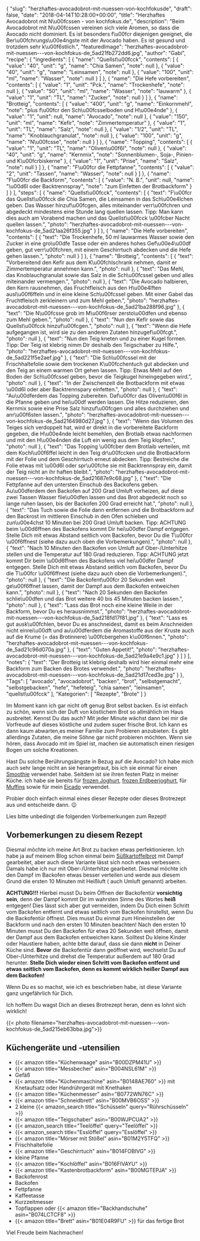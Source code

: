 {
    "slug": "herzhaftes-avocadobrot-mit-nuessen-von-kochfokusde",
    "draft": false,
    "date": "2018-04-14T10:28:00+00:00",
    "title": "Herzhaftes Avocadobrot mit N\u00fcssen - von kochfokus.de",
    "description": "Beim Avocadobrot mit N\u00fcssen vereinen sich viele Aromen, so dass die Avocado nicht dominiert. Es ist besonders f\u00fcr diejenigen geeignet, die Ber\u00fchrungs\u00e4ngste mit der Avocado haben. Es ist gesund und trotzdem sehr k\u00f6stlich.",
    "featuredImage": "herzhaftes-avocadobrot-mit-nuessen---von-kochfokus-de_5ad21fb272dd6.jpg",
    "author": "Gabi",
    "recipe": {
        "ingredients": [
            {
                "name": "Quellst\u00fcck",
                "contents": [
                    {
                        "value": "40",
                        "unit": "g",
                        "name": "Chia Samen",
                        "note": null
                    },
                    {
                        "value": "40",
                        "unit": "g",
                        "name": "Leinsamen",
                        "note": null
                    },
                    {
                        "value": "100",
                        "unit": "ml",
                        "name": "Wasser",
                        "note": null
                    }
                ]
            },
            {
                "name": "Die Hefe vorbereiten",
                "contents": [
                    {
                        "value": "1",
                        "unit": "Pck.",
                        "name": "Trockenhefe",
                        "note": null
                    },
                    {
                        "value": "50",
                        "unit": "ml",
                        "name": "Wasser",
                        "note": "lauwarm"
                    },
                    {
                        "value": "1",
                        "unit": "TL",
                        "name": "Zucker",
                        "note": null
                    }
                ]
            },
            {
                "name": "Brotteig",
                "contents": [
                    {
                        "value": "400",
                        "unit": "g",
                        "name": "Einkornmehl",
                        "note": "plus f\u00fcr den Sch\u00fcsselboden und H\u00e4nde"
                    },
                    {
                        "value": "1",
                        "unit": null,
                        "name": "Avocado",
                        "note": null
                    },
                    {
                        "value": "150",
                        "unit": "ml",
                        "name": "Kefir",
                        "note": "Zimmertemperatur"
                    },
                    {
                        "value": "1",
                        "unit": "TL",
                        "name": "Salz",
                        "note": null
                    },
                    {
                        "value": "1\/2",
                        "unit": "TL",
                        "name": "Knoblauchgranulat",
                        "note": null
                    },
                    {
                        "value": "100",
                        "unit": "g",
                        "name": "N\u00fcsse",
                        "note": null
                    }
                ]
            },
            {
                "name": "Topping",
                "contents": [
                    {
                        "value": "1",
                        "unit": "TL",
                        "name": "Oliven\u00f6l",
                        "note": null
                    },
                    {
                        "value": "40",
                        "unit": "g",
                        "name": "Kernmix",
                        "note": "Sonnenblumen-, Soja-, Pinien- und K\u00fcrbiskerne"
                    },
                    {
                        "value": "1",
                        "unit": "Prise",
                        "name": "Salz",
                        "note": null
                    }
                ]
            },
            {
                "name": "F\u00fcr die Fettpfanne",
                "contents": [
                    {
                        "value": "2",
                        "unit": "Tassen",
                        "name": "Wasser",
                        "note": null
                    }
                ]
            },
            {
                "name": "F\u00fcr die Backform",
                "contents": [
                    {
                        "value": "N. B.",
                        "unit": null,
                        "name": "\u00d6l oder  Backtrennspray",
                        "note": "zum Einfetten der Brotbackform"
                    }
                ]
            }
        ],
        "steps": [
            {
                "name": "Quellst\u00fcck",
                "contents": [
                    {
                        "text": "F\u00fcr das Quellst\u00fcck die Chia Samen, die Leinsamen in das Sch\u00e4lchen geben. Das Wasser hinzuf\u00fcgen, alles miteinander verr\u00fchren und abgedeckt mindestens eine Stunde lang quellen lassen. Tipp: Man kann dies auch am Vorabend machen und das Quellst\u00fcck \u00fcber Nacht quellen lassen.",
                        "photo": "herzhaftes-avocadobrot-mit-nuessen---von-kochfokus-de_5ad21aa26f355.jpg"
                    }
                ]
            },
            {
                "name": "Die Hefe vorbereiten",
                "contents": [
                    {
                        "text": "Die Trockenhefe, 50 ml lauwarmes Wasser sowie den Zucker in eine gro\u00dfe Tasse oder ein anderes hohes Gef\u00e4\u00df geben, gut verr\u00fchren, mit einem Geschirrtuch abdecken und die Hefe gehen lassen.",
                        "photo": null
                    }
                ]
            },
            {
                "name": "Brotteig",
                "contents": [
                    {
                        "text": "Vorbereitend den Kefir aus dem K\u00fchlschrank nehmen, damit er Zimmertemperatur annehmen kann.",
                        "photo": null
                    },
                    {
                        "text": "Das Mehl, das Knoblauchgranulat sowie das Salz in die Sch\u00fcssel geben und alles miteinander vermengen.",
                        "photo": null
                    },
                    {
                        "text": "Die Avocado halbieren, den Kern rausnehmen, das Fruchtfleisch aus den H\u00e4lften ausl\u00f6ffeln und in eine kleine Sch\u00fcssel geben. Mit einer Gabel das Fruchtfleisch zerkleinern und zum Mehl geben.",
                        "photo": "herzhaftes-avocadobrot-mit-nuessen---von-kochfokus-de_5ad21ba288f96.jpg"
                    },
                    {
                        "text": "Die N\u00fcsse grob im M\u00f6rser zersto\u00dfen und ebenso zum Mehl geben.",
                        "photo": null
                    },
                    {
                        "text": "Nun den Kefir sowie das Quellst\u00fcck hinzuf\u00fcgen.",
                        "photo": null
                    },
                    {
                        "text": "Wenn die Hefe aufgegangen ist, wird sie zu den anderen Zutaten hinzugef\u00fcgt.",
                        "photo": null
                    },
                    {
                        "text": "Nun den Teig kneten und zu einer Kugel formen. Tipp: Der Teig ist klebrig nimm Dir deshalb den Teigschaber zu Hilfe.",
                        "photo": "herzhaftes-avocadobrot-mit-nuessen---von-kochfokus-de_5ad221f5e2aef.jpg"
                    },
                    {
                        "text": "Die Sch\u00fcssel mit der Frischhaltefolie sowie dem trockenen K\u00fcchentuch gut abdecken und den Teig an einem warmen Ort gehen lassen. Tipp: Etwas Mehl auf den Boden der Sch\u00fcssel geben, bevor die Teigkugel hineingegeben wird.",
                        "photo": null
                    },
                    {
                        "text": "In der Zwischenzeit die Brotbackform mit etwas \u00d6l oder aber Backtrennspary einfetten.",
                        "photo": null
                    },
                    {
                        "text": "Au\u00dferdem das Topping zubereiten. Daf\u00fcr das Oliven\u00f6l in die Pfanne geben und hei\u00df werden lassen. Die Hitze reduzieren, den Kernmix sowie eine Prise Salz hinzuf\u00fcgen und alles durchziehen und anr\u00f6sten lassen.",
                        "photo": "herzhaftes-avocadobrot-mit-nuessen---von-kochfokus-de_5ad2164980d27.jpg"
                    },
                    {
                        "text": "Wenn das Volumen des Teiges sich verdoppelt hat, wird er direkt in die vorbereitete Backform gegeben, die H\u00e4nde leicht bemehlen, den Brotlaib etwas nachformen und mit den H\u00e4nden die Luft ein wenig aus dem Teig klopfen.",
                        "photo": null
                    },
                    {
                        "text": "Das Topping \u00fcber dem Brotlaib verteilen, mit dem Kochl\u00f6ffel leicht in den Teig dr\u00fccken und die Brotbackform mit der Folie und dem Geschirrtuch erneut abdecken. Tipp: Bestreiche die Folie etwas mit \u00d6l oder spr\u00fche sie mit Backtrennspray ein, damit der Teig nicht an ihr haften bleibt.",
                        "photo": "herzhaftes-avocadobrot-mit-nuessen---von-kochfokus-de_5ad21687e9c68.jpg"
                    },
                    {
                        "text": "Die Fettpfanne auf den untersten Einschub des Backofens geben. Au\u00dferdem den Backofen auf 200 Grad Umluft vorheizen, auf diese zwei Tassen Wasser flie\u00dfen lassen und das Brot abgedeckt noch so lange ruhen lassen, bis der Backofen 200 Grad erreicht hat.",
                        "photo": null
                    },
                    {
                        "text": "Das Tuch sowie die Folie dann entfernen und die Brotbackform auf den Backrost im mittleren Einschub in den Ofen schieben und zun\u00e4chst 10 Minuten bei 200 Grad Umluft backen. Tipp: ACHTUNG beim \u00d6ffnen des Backofens kommt Dir hei\u00dfer Dampf entgegen. Stelle Dich mit etwas Abstand seitlich vom Backofen, bevor Du die T\u00fcr \u00f6ffnest (siehe dazu auch oben die Vorbemerkungen).",
                        "photo": null
                    },
                    {
                        "text": "Nach 10 Minuten den Backofen von Umluft auf Ober-\/Unterhitze stellen und die Temperatur auf 180 Grad reduzieren.  Tipp: ACHTUNG jetzt kommt Dir beim \u00d6ffnen des Backofens viel hei\u00dfer Dampf entgegen. Stelle Dich mit etwas Abstand seitlich vom Backofen, bevor Du die T\u00fcr \u00f6ffnest (siehe dazu auch oben die Vorbemerkungen).",
                        "photo": null
                    },
                    {
                        "text": "Die Backofent\u00fcr 20 Sekunden weit ge\u00f6ffnet lassen, damit der Dampf aus dem Backofen entweichen kann.",
                        "photo": null
                    },
                    {
                        "text": "Nach 20 Sekunden den Backofen schlie\u00dfen und das Brot weitere 40 bis 45 Minuten backen lassen.",
                        "photo": null
                    },
                    {
                        "text": "Lass das Brot noch eine kleine Weile in der Backform, bevor Du es herausnimmst.",
                        "photo": "herzhaftes-avocadobrot-mit-nuessen---von-kochfokus-de_5ad218fd17f81.jpg"
                    },
                    {
                        "text": "Lass es gut ausk\u00fchlen, bevor Du es anschneidest, damit es beim Anschneiden nicht einrei\u00dft und au\u00dferdem die Aromastoffe aus der Kruste auch auf die Krume (= das Brotinnere) \u00fcbergehen k\u00f6nnen.",
                        "photo": "herzhaftes-avocadobrot-mit-nuessen---von-kochfokus-de_5ad21c96d070a.jpg"
                    },
                    {
                        "text": "Guten Appetit!",
                        "photo": "herzhaftes-avocadobrot-mit-nuessen---von-kochfokus-de_5ad21e9a4e9c1.jpg"
                    }
                ]
            }
        ],
        "notes": {
            "text": "Der Brotteig ist klebrig deshalb wird hier einmal mehr eine Backform zum Backen des Brotes verwendet.",
            "photo": "herzhaftes-avocadobrot-mit-nuessen---von-kochfokus-de_5ad21d17ced3e.jpg"
        }
    },
    "Tags": [
        "avocado",
        "avocadobrot",
        "backen",
        "brot",
        "selbstgemacht",
        "selbstgebacken",
        "hefe",
        "hefeteig",
        "chia samen",
        "leinsamen",
        "quellst\u00fcck"
    ],
    "Kategorien": [
        "Rezepte",
        "Brote"
    ]
}

Im Moment kann ich gar nicht oft genug Brot selbst backen. Es ist einfach zu schön, wenn sich der Duft von köstlichem Brot so allmählich im Haus ausbreitet. Kennst Du das auch? Mit jeder Minute wächst dann bei mir die Vorfreude auf dieses köstliche und zudem super frische Brot. Ich kann es dann kaum abwarten,es meiner Familie zum Probieren anzubieten. Es gibt allerdings Zutaten, die meine Söhne gar nicht probieren möchten. Wenn sie hören, dass Avocado mit im Spiel ist, machen sie automatisch einen riesigen Bogen um solche Kreationen.

Hast Du solche Berührungsängste in Bezug auf die Avocado? Ich habe mich auch sehr lange nicht an sie herangetraut, bis ich sie einmal für einen [Smoothie](hthttps://kochfokus.de/artikel/green-day-smoothie/tp:// "Smoothie") verwendet habe. Seitdem ist sie ihren festen Platz in meiner Küche. ich habe sie bereits für [frozen Joghurt](https://kochfokus.de/artikel/avocado-frozen-joghurt/ "frozen Joghurt"), [frozen Erdbeerjoghurt](https://kochfokus.de/artikel/frozen-erdbeer-joghurt-mit-basilikum/ "frozen Erdbeerjoghurt"), für [Muffins](https://kochfokus.de/artikel/unglaublich-einfache-dreierlei-avocado-schokoladen-muffins/ "Muffins") sowie für mein [Eicado](https://kochfokus.de/artikel/eicado/ "Eicado") verwendet.

Probier doch einfach einmal eines dieser Rezepte oder dieses Brotrezept aus und entscheide dann. 😉

Lies bitte unbedingt die folgenden Vorbemerkungen zum Rezept!

## Vorbemerkungen zu diesem Rezept

Diesmal möchte ich meine Art Brot zu backen etwas perfektionieren. Ich habe ja auf meinem Blog schon einmal beim [Süßkartoffelbrot](https://kochfokus.de/artikel/suesskartoffelbrot/ "Süßkartoffelbrot") mit Dampf gearbeitet, aber auch diese Variante lässt sich noch etwas verbessern. Damals habe ich nur mit Ober-/Unterhitze gearbeitet. Diesmal möchte ich den Dampf im Backofen etwas besser verteilen und werde aus diesem Grund die ersten 10 Minuten mit Heißluft ( auch Umluft genannt) arbeiten.

**ACHTUNG!!!** Hierbei musst Du beim Öffnen der Backofentür **vorsichtig sein**, denn der Dampf kommt Dir im wahrsten Sinne des Wortes **heiß** entgegen! Dies lässt sich aber gut vermeiden, indem Du Dich einen Schritt vom Backofen entfernt und etwas seitlich vom Backofen hinstellst, wenn Du die Backofentür öffnest. Dies musst Du einmal zum Hineinstellen der Backform und nach den ersten 10 Minuten beachten! Nach den ersten 10 Minuten musst Du den Backofen für etwa 20 Sekunden weit öffnen, damit der Dampf aus dem Backofen entweichen kann. Solltest Du kleine Kinder oder Haustiere haben, achte bitte darauf, dass sie dann **nicht** in Deiner Küche sind. **Bevor** die Backofentür dann geöffnet wird, wechselst Du auf Ober-/Unterhitze und drehst  die Temperatur außerdem auf 180 Grad herunter. **Stelle Dich wieder einen Schritt vom Backofen entfernt und etwas seitlich vom Backofen, denn es kommt wirklich heißer Dampf aus dem Backofen!**

Wenn Du es so machst, wie ich es beschrieben habe, ist diese Variante ganz ungefährlich für Dich.

Ich hoffem Du wagst Dich an dieses Brotrezept heran, denn es lohnt sich wirklich!

{{< photo filename="herzhaftes-avocadobrot-mit-nuessen---von-kochfokus-de_5ad215eb63bba.jpg">}}


## Küchengeräte und -utensilien
- {{< amazon title="Küchenwaage" asin="B00DZPM41U" >}}
- {{< amazon title="Messbecher" asin="B004NSL61M" >}}
- Gefäß
- {{< amazon title="Küchenmaschine" asin="B0148AE760" >}} mit Knetaufsatz oder Handrührgerät mit Knethaken
- {{< amazon title="Küchenmesser" asin="B0772WN76C" >}}
- {{< amazon title="Schneidbrett" asin="B00MVB6OSS" >}}
- 2 kleine {{< amazon_search title="Schüsseln" query="Rührschüsseln" >}}
- {{< amazon title="Teigschaber" asin="B00WJPCUA2" >}}
- {{< amazon_search title="Teelöffel" query="Teelöffel" >}}
- {{< amazon_search title="Esslöffel" query="Esslöffel" >}}
- {{< amazon title="Mörser mit Stößel" asin="B01M2Y5TFQ" >}}
- Frischhaltefolie
- {{< amazon title="Geschirrtuch" asin="B014FOBIVG" >}}
- kleine Pfanne
- {{< amazon title="Kochlöffel" asin="B016FIVAYU" >}}
- {{< amazon title="Kastenbrotbackform" asin="B00MGTEPJA" >}}
- Backofenrost
- Backofen
- Fettpfanne
- Kaffeetasse
- Kurzzeitmesser
- Topflappen oder {{< amazon title="Backhandschuhe" asin="B074LCTCF8" >}}
- {{< amazon title="Brett" asin="B01E04R9FU" >}} für das fertige Brot

Viel Freude beim Nachmachen!
